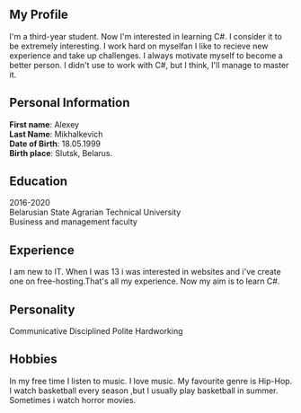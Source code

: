 ## My Profile
I'm a third-year student. Now I'm interested in learning C#. I consider it to be extremely interesting. I work hard on myselfan I like to recieve new experience and take up challenges. I always motivate myself to become a better person. I didn't use to work with C#, but I think, I'll manage to master it.
## Personal Information
**First name**: Alexey<br>
**Last Name**: Mikhalkevich<br>
**Date of Birth**: 18.05.1999<br>
**Birth place**: Slutsk, Belarus.<br>
## Education
2016-2020<br>
Belarusian State Agrarian Technical University<br>
Business and management faculty<br>
## Experience
I am new to IT. When I was 13 i was interested in websites and i've create one on free-hosting.That's all my experience. Now my aim is to learn C#.
## Personality
Communicative
Disciplined
Polite
Hardworking
## Hobbies
In my free time I listen to music. I love music. My favourite genre is Hip-Hop.<br>
I watch basketball every season ,but I usually play basketball in summer.<br>
Sometimes i watch horror movies.<br>


